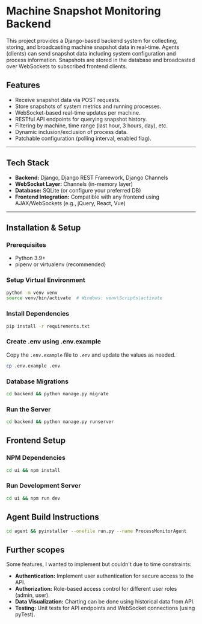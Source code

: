 # Machine Snapshot Monitoring Backend

This project provides a Django-based backend system for collecting, storing, and broadcasting machine snapshot data in real-time. Agents (clients) can send snapshot data including system configuration and process information. Snapshots are stored in the database and broadcasted over WebSockets to subscribed frontend clients.

## Features

- Receive snapshot data via POST requests.
- Store snapshots of system metrics and running processes.
- WebSocket-based real-time updates per machine.
- RESTful API endpoints for querying snapshot history.
- Filtering by machine, time range (last hour, 3 hours, day), etc.
- Dynamic inclusion/exclusion of process data.
- Patchable configuration (polling interval, enabled flag).

---

## Tech Stack

- **Backend:** Django, Django REST Framework, Django Channels
- **WebSocket Layer:** Channels (in-memory layer)
- **Database:** SQLite (or configure your preferred DB)
- **Frontend Integration:** Compatible with any frontend using AJAX/WebSockets (e.g., jQuery, React, Vue)

---

## Installation & Setup

### Prerequisites

- Python 3.9+
- pipenv or virtualenv (recommended)

### Setup Virtual Environment

```bash
python -m venv venv
source venv/bin/activate  # Windows: venv\Scripts\activate
```
### Install Dependencies

```bash
pip install -r requirements.txt
```

### Create .env using .env.example
Copy the `.env.example` file to `.env` and update the values as needed.

```bash
cp .env.example .env
```

### Database Migrations

```bash
cd backend && python manage.py migrate
```

### Run the Server

```bash
cd backend && python manage.py runserver
```

## Frontend Setup

### NPM Dependencies

```bash
cd ui && npm install
```

### Run Development Server
```bash
cd ui && npm run dev
```

## Agent Build Instructions

```bash
cd agent && pyinstaller --onefile run.py --name ProcessMonitorAgent
```

## Further scopes

Some features, I wanted to implement but couldn't due to time constraints:

- **Authentication:** Implement user authentication for secure access to the API.
- **Authorization:** Role-based access control for different user roles (admin, user).
- **Data Visualization:** Charting can be done using historical data from API.
- **Testing:** Unit tests for API endpoints and WebSocket connections (using pyTest).